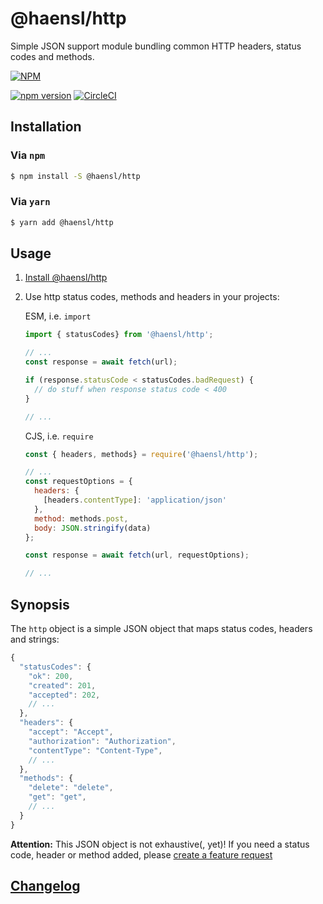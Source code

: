# @haensl/http

Simple JSON support module bundling common HTTP headers, status codes and methods.

[![NPM](https://nodei.co/npm/@haensl%2Fhttp.png?downloads=true)](https://nodei.co/npm/@haensl%2Fhttp/)

[![npm version](https://badge.fury.io/js/@haensl%2Fhttp.svg)](http://badge.fury.io/js/@haensl%2Fhttp)
[![CircleCI](https://circleci.com/gh/haensl/http.svg?style=svg)](https://circleci.com/gh/haensl/http)


## Installation

### Via `npm`

```bash
$ npm install -S @haensl/http
```

### Via `yarn`

```bash
$ yarn add @haensl/http
```

## Usage

1. [Install @haensl/http](#installation)

2. Use http status codes, methods and headers in your projects:


    ESM, i.e. `import`

    ```javascript
    import { statusCodes} from '@haensl/http';

    // ...
    const response = await fetch(url);

    if (response.statusCode < statusCodes.badRequest) {
      // do stuff when response status code < 400
    }

    // ...
    ```

    CJS, i.e. `require`

    ```javascript
    const { headers, methods} = require('@haensl/http');

    // ...
    const requestOptions = {
      headers: {
        [headers.contentType]: 'application/json'
      },
      method: methods.post,
      body: JSON.stringify(data)
    };

    const response = await fetch(url, requestOptions);

    // ...
    ```

## Synopsis

The `http` object is a simple JSON object that maps status codes, headers and strings:

```javascript
{
  "statusCodes": {
    "ok": 200,
    "created": 201,
    "accepted": 202,
    // ...
  },
  "headers": {
    "accept": "Accept",
    "authorization": "Authorization",
    "contentType": "Content-Type",
    // ...
  },
  "methods": {
    "delete": "delete",
    "get": "get",
    // ...
  }
}
```

**Attention:** This JSON object is not exhaustive(, yet)! If you need a status code, header or method added, please [create a feature request](https://github.com/haensl/http/issues/new?labels=feature%20request)

## [Changelog](CHANGELOG.md)

